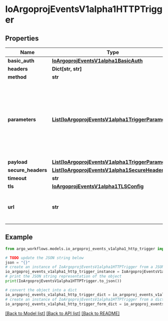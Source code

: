 # IoArgoprojEventsV1alpha1HTTPTrigger


## Properties

Name | Type | Description | Notes
------------ | ------------- | ------------- | -------------
**basic_auth** | [**IoArgoprojEventsV1alpha1BasicAuth**](IoArgoprojEventsV1alpha1BasicAuth.md) |  | [optional] 
**headers** | **Dict[str, str]** |  | [optional] 
**method** | **str** |  | [optional] 
**parameters** | [**List[IoArgoprojEventsV1alpha1TriggerParameter]**](IoArgoprojEventsV1alpha1TriggerParameter.md) | Parameters is the list of key-value extracted from event&#39;s payload that are applied to the HTTP trigger resource. | [optional] 
**payload** | [**List[IoArgoprojEventsV1alpha1TriggerParameter]**](IoArgoprojEventsV1alpha1TriggerParameter.md) |  | [optional] 
**secure_headers** | [**List[IoArgoprojEventsV1alpha1SecureHeader]**](IoArgoprojEventsV1alpha1SecureHeader.md) |  | [optional] 
**timeout** | **str** |  | [optional] 
**tls** | [**IoArgoprojEventsV1alpha1TLSConfig**](IoArgoprojEventsV1alpha1TLSConfig.md) |  | [optional] 
**url** | **str** | URL refers to the URL to send HTTP request to. | [optional] 

## Example

```python
from argo_workflows.models.io_argoproj_events_v1alpha1_http_trigger import IoArgoprojEventsV1alpha1HTTPTrigger

# TODO update the JSON string below
json = "{}"
# create an instance of IoArgoprojEventsV1alpha1HTTPTrigger from a JSON string
io_argoproj_events_v1alpha1_http_trigger_instance = IoArgoprojEventsV1alpha1HTTPTrigger.from_json(json)
# print the JSON string representation of the object
print(IoArgoprojEventsV1alpha1HTTPTrigger.to_json())

# convert the object into a dict
io_argoproj_events_v1alpha1_http_trigger_dict = io_argoproj_events_v1alpha1_http_trigger_instance.to_dict()
# create an instance of IoArgoprojEventsV1alpha1HTTPTrigger from a dict
io_argoproj_events_v1alpha1_http_trigger_form_dict = io_argoproj_events_v1alpha1_http_trigger.from_dict(io_argoproj_events_v1alpha1_http_trigger_dict)
```
[[Back to Model list]](../README.md#documentation-for-models) [[Back to API list]](../README.md#documentation-for-api-endpoints) [[Back to README]](../README.md)


